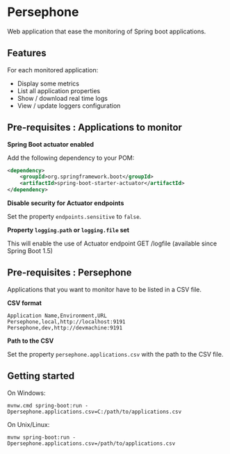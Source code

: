 # Persephone

Web application that ease the monitoring of Spring boot applications.

## Features

For each monitored application:
* Display some metrics
* List all application properties
* Show / download real time logs
* View / update loggers configuration

## Pre-requisites : Applications to monitor

**Spring Boot actuator enabled**

Add the following dependency to your POM:

```xml
<dependency>
	<groupId>org.springframework.boot</groupId>
	<artifactId>spring-boot-starter-actuator</artifactId>
</dependency>
```

**Disable security for Actuator endpoints**

Set the property `endpoints.sensitive` to `false`.

**Property `logging.path` or `logging.file` set**

This will enable the use of Actuator endpoint GET /logfile (available since Spring Boot 1.5)

## Pre-requisites : Persephone

Applications that you want to monitor have to be listed in a CSV file.

**CSV format**

```
Application Name,Environment,URL
Persephone,local,http://localhost:9191
Persephone,dev,http://devmachine:9191
```

**Path to the CSV**

Set the property `persephone.applications.csv` with the path to the CSV file. 

## Getting started

On Windows:

`mvnw.cmd spring-boot:run -Dpersephone.applications.csv=C:/path/to/applications.csv`

On Unix/Linux:

`mvnw spring-boot:run -Dpersephone.applications.csv=/path/to/applications.csv`
